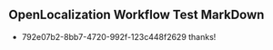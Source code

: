 ## OpenLocalization Workflow Test MarkDown
* 792e07b2-8bb7-4720-992f-123c448f2629 thanks!

<!--HONumber=Jul16_HO3-->


